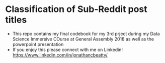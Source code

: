 # Classification of Sub-Reddit post titles
  - This repo contains my final codebook for my 3rd prject during my Data Science Immersive COurse at General Assembly 2018 as well as the powerpoint presentation 
  - If you enjoy this please connect with me on Linkedin! https://www.linkedin.com/in/jonathancbeatty/
